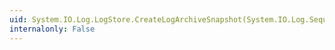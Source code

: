 ```yaml
---
uid: System.IO.Log.LogStore.CreateLogArchiveSnapshot(System.IO.Log.SequenceNumber,System.IO.Log.SequenceNumber)
internalonly: False
---
```

